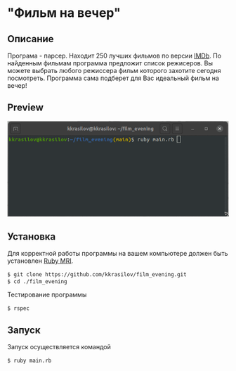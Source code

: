 # "Фильм на вечер"

## Описание

Програма - парсер. Находит 250 лучших фильмов по версии [IMDb](https://ru.wikipedia.org/wiki/250_%D0%BB%D1%83%D1%87%D1%88%D0%B8%D1%85_%D1%84%D0%B8%D0%BB%D1%8C%D0%BC%D0%BE%D0%B2_%D0%BF%D0%BE_%D0%B2%D0%B5%D1%80%D1%81%D0%B8%D0%B8_IMDb).
По найденным фильмам программа предложит список режисеров. Вы можете выбрать любого режиссера фильм которого захотите сегодня посмотреть. Программа сама подберет для Вас идеальный фильм на вечер!

## Preview
![film evening](film_evening.gif)

## Установка

Для корректной работы программы на вашем компьютере должен быть установлен [Ruby MRI](https://www.ruby-lang.org/en/).

```
$ git clone https://github.com/kkrasilov/film_evening.git
$ cd ./film_evening
```

Тестирование программы

```
$ rspec
```

## Запуск

Запуск осуществляется командой

```
$ ruby main.rb
```
